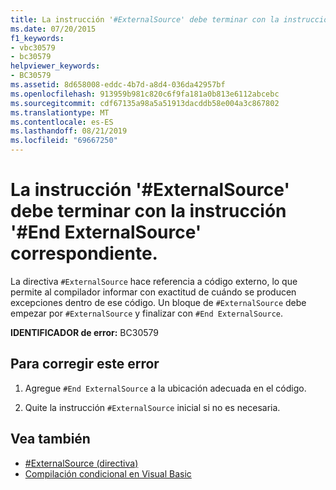 ```yaml
---
title: La instrucción '#ExternalSource' debe terminar con la instrucción '#End ExternalSource' correspondiente.
ms.date: 07/20/2015
f1_keywords:
- vbc30579
- bc30579
helpviewer_keywords:
- BC30579
ms.assetid: 8d658008-eddc-4b7d-a8d4-036da42957bf
ms.openlocfilehash: 913959b981c820c6f9fa181a0b813e6112abcebc
ms.sourcegitcommit: cdf67135a98a5a51913dacddb58e004a3c867802
ms.translationtype: MT
ms.contentlocale: es-ES
ms.lasthandoff: 08/21/2019
ms.locfileid: "69667250"
---
```

# <a name="externalsource-statement-must-end-with-a-matching-end-externalsource"></a>La instrucción '#ExternalSource' debe terminar con la instrucción '#End ExternalSource' correspondiente.
La directiva `#ExternalSource` hace referencia a código externo, lo que permite al compilador informar con exactitud de cuándo se producen excepciones dentro de ese código. Un bloque de `#ExternalSource` debe empezar por `#ExternalSource` y finalizar con `#End ExternalSource`.  
  
 **IDENTIFICADOR de error:** BC30579  
  
## <a name="to-correct-this-error"></a>Para corregir este error  
  
1. Agregue `#End ExternalSource` a la ubicación adecuada en el código.  
  
2. Quite la instrucción `#ExternalSource` inicial si no es necesaria.  
  
## <a name="see-also"></a>Vea también

- [#ExternalSource (directiva)](../../visual-basic/language-reference/directives/externalsource-directive.md)
- [Compilación condicional en Visual Basic](../programming-guide/program-structure/conditional-compilation.md)
